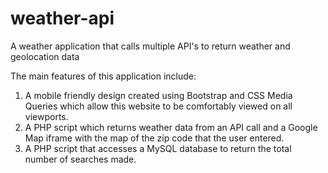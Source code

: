 # weather-api
A weather application that calls multiple API's to return weather and geolocation data

The main features of this application include:
1. A mobile friendly design created using Bootstrap and CSS Media Queries which allow this website to be comfortably viewed on all viewports.
2. A PHP script which returns weather data from an API call and a Google Map iframe with the map of the zip code that the user entered.
3. A PHP script that accesses a MySQL database to return the total number of searches made.
